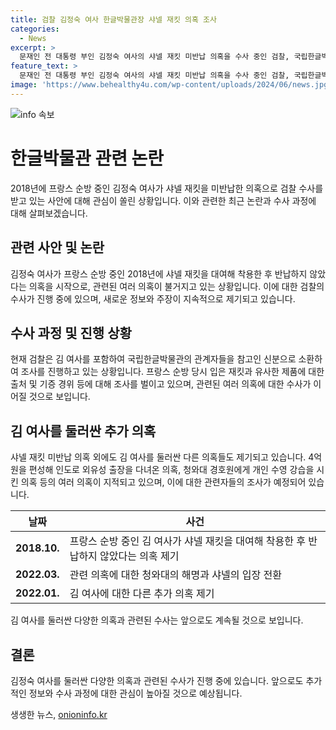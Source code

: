 ```yaml
---
title: 검찰 김정숙 여사 한글박물관장 샤넬 재킷 의혹 조사
categories:
  - News
excerpt: >
  문재인 전 대통령 부인 김정숙 여사의 샤넬 재킷 미반납 의혹을 수사 중인 검찰, 국립한글박물관장과 관련자 소환  김 여사가 프랑스 순방 때 입은 샤넬 재킷에 대한 미반납 의혹을 수사 중인 서울중앙지검 형사2부는 국립한글박물관장을 참고인 신분으로 소환했다. 김 여사가 착용한 재킷과 유사한 제품을 샤넬로부터 기증받은 경위 등을 조사 중이며, 국민의힘 이종배 서울시의원은 김 여사를 청와대 경호원에게 개인 수영 강습을 시킨 의혹 등으로 고발한 상황이다.
feature_text: >
  문재인 전 대통령 부인 김정숙 여사의 샤넬 재킷 미반납 의혹을 수사 중인 검찰, 국립한글박물관장과 관련자 소환  김 여사가 프랑스 순방 때 입은 샤넬 재킷에 대한 미반납 의혹을 수사 중인 서울중앙지검 형사2부는 국립한글박물관장을 참고인 신분으로 소환했다. 김 여사가 착용한 재킷과 유사한 제품을 샤넬로부터 기증받은 경위 등을 조사 중이며, 국민의힘 이종배 서울시의원은 김 여사를 청와대 경호원에게 개인 수영 강습을 시킨 의혹 등으로 고발한 상황이다.
image: 'https://www.behealthy4u.com/wp-content/uploads/2024/06/news.jpg'
---
```


<p><img src="https://www.behealthy4u.com/wp-content/uploads/2024/06/news.jpg" alt="info 속보" /></p>

<h1 data-ke-size="size26">한글박물관 관련 논란</h1>

<p data-ke-size="size16">2018년에 프랑스 순방 중인 김정숙 여사가 샤넬 재킷을 미반납한 의혹으로 검찰 수사를 받고 있는 사안에 대해 관심이 쏠린 상황입니다. 이와 관련한 최근 논란과 수사 과정에 대해 살펴보겠습니다.</p>

<h2 data-ke-size="size24">관련 사안 및 논란</h2>

<p data-ke-size="size16">김정숙 여사가 프랑스 순방 중인 2018년에 샤넬 재킷을 대여해 착용한 후 반납하지 않았다는 의혹을 시작으로, 관련된 여러 의혹이 불거지고 있는 상황입니다. 이에 대한 검찰의 수사가 진행 중에 있으며, 새로운 정보와 주장이 지속적으로 제기되고 있습니다.</p>

<h2 data-ke-size="size24">수사 과정 및 진행 상황</h2>

<p data-ke-size="size16">현재 검찰은 김 여사를 포함하여 국립한글박물관의 관계자들을 참고인 신분으로 소환하여 조사를 진행하고 있는 상황입니다. 프랑스 순방 당시 입은 재킷과 유사한 제품에 대한 출처 및 기증 경위 등에 대해 조사를 벌이고 있으며, 관련된 여러 의혹에 대한 수사가 이어질 것으로 보입니다.</p>

<h2 data-ke-size="size24">김 여사를 둘러싼 추가 의혹</h2>

<p data-ke-size="size16">샤넬 재킷 미반납 의혹 외에도 김 여사를 둘러싼 다른 의혹들도 제기되고 있습니다. 4억 원을 편성해 인도로 외유성 출장을 다녀온 의혹, 청와대 경호원에게 개인 수영 강습을 시킨 의혹 등의 여러 의혹이 지적되고 있으며, 이에 대한 관련자들의 조사가 예정되어 있습니다.</p>

<table>
    <thead>
        <tr>
            <th>날짜</th>
            <th>사건</th>
        </tr>
    </thead>
    <tbody>
        <tr>
            <td style="text-align: center; height: 17px;"><b>2018.10.</b></td>
            <td>프랑스 순방 중인 김 여사가 샤넬 재킷을 대여해 착용한 후 반납하지 않았다는 의혹 제기</td>
        </tr>
        <tr>
            <td style="text-align: center; height: 17px;"><b>2022.03.</b></td>
            <td>관련 의혹에 대한 청와대의 해명과 샤넬의 입장 전환</td>
        </tr>
        <tr>
            <td style="text-align: center; height: 17px;"><b>2022.01.</b></td>
            <td>김 여사에 대한 다른 추가 의혹 제기</td>
        </tr>
    </tbody>
</table>

<p data-ke-size="size16">김 여사를 둘러싼 다양한 의혹과 관련된 수사는 앞으로도 계속될 것으로 보입니다.</p>

<h2 data-ke-size="size24">결론</h2>

<p data-ke-size="size16">김정숙 여사를 둘러싼 다양한 의혹과 관련된 수사가 진행 중에 있습니다. 앞으로도 추가적인 정보와 수사 과정에 대한 관심이 높아질 것으로 예상됩니다.</p>
생생한 뉴스, <a href="https://onioninfo.kr" rel="dofollow">onioninfo.kr</a>


